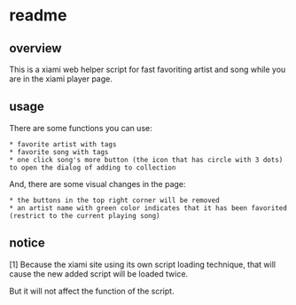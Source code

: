 
# readme

## overview

This is a xiami web helper script for fast favoriting artist and song while you are in the xiami player page.


## usage

There are some functions you can use:

	* favorite artist with tags
	* favorite song with tags
	* one click song's more button (the icon that has circle with 3 dots) to open the dialog of adding to collection

And, there are some visual changes in the page:

	* the buttons in the top right corner will be removed
	* an artist name with green color indicates that it has been favorited (restrict to the current playing song)


## notice

[1]
Because the xiami site using its own script loading technique, that will cause the new added script will be loaded twice.

But it will not affect the function of the script.